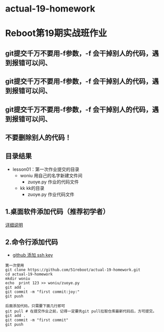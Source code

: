 # actual-19-homework
# Reboot第19期实战班作业

## git提交千万不要用-f参数，-f 会干掉别人的代码，遇到报错可以问、
## git提交千万不要用-f参数，-f 会干掉别人的代码，遇到报错可以问、
## git提交千万不要用-f参数，-f 会干掉别人的代码，遇到报错可以问、

## 不要删除别人的代码！


## 目录结果

* lesson01：第一次作业提交的目录
    - woniu 用自己的名字新建文件间
        + zuoye.py 作业的代码文件
    - kk kk的目录
        + zuoye.py 作业代码文件


## 1.桌面软件添加代码（推荐初学者）


[详细说明](https://github.com/shengxinjing/my_blog/issues/4)



## 2.命令行添加代码

* [github 添加 ssh key](https://gist.github.com/yisibl/8019693)

```
第一次使用
git clone https://github.com/51reboot/actual-19-homework.git
cd actual-19-homework
mkdir woniu
echo  print 123 >> woniu/zuoye.py
git add .
git commit -m "first commit:joy:"
git push

后面添加代码，只需要下面几行即可
git pull # 在提交作业之前，记得一定要先git pull拉取仓库最新代码后，方可提交。
git add .
git commit -m "first commit"
git push 
```
